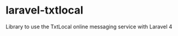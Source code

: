 laravel-txtlocal
================

Library to use the TxtLocal online messaging service with Laravel 4
